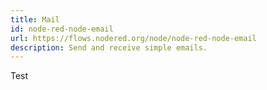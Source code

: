 ```yaml
---
title: Mail
id: node-red-node-email
url: https://flows.nodered.org/node/node-red-node-email
description: Send and receive simple emails.
---
```


Test